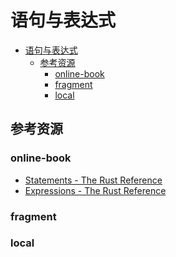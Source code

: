 # 语句与表达式

<!--ts-->
* [语句与表达式](#语句与表达式)
   * [参考资源](#参考资源)
      * [online-book](#online-book)
      * [fragment](#fragment)
      * [local](#local)

<!-- Created by https://github.com/ekalinin/github-markdown-toc -->
<!-- Added by: runner, at: Mon Jul 25 13:36:56 UTC 2022 -->

<!--te-->

## 参考资源

### online-book

- [Statements - The Rust Reference](https://doc.rust-lang.org/stable/reference/statements.html)
- [Expressions - The Rust Reference](https://doc.rust-lang.org/stable/reference/expressions.html)

### fragment

### local
